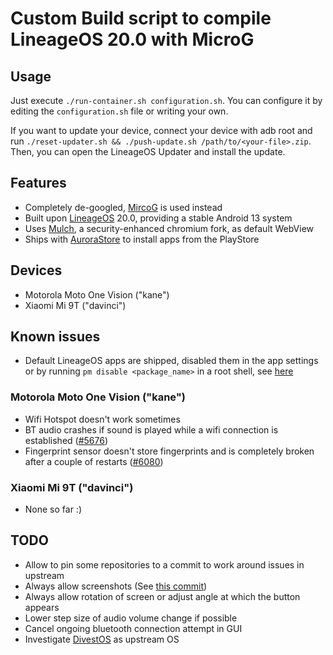 # Custom Build script to compile LineageOS 20.0 with MicroG

## Usage
Just execute `./run-container.sh configuration.sh`. You can configure it by editing the `configuration.sh` file or writing your own.

If you want to update your device, connect your device with adb root and run `./reset-updater.sh && ./push-update.sh /path/to/<your-file>.zip`. Then, you can open the LineageOS Updater and install the update.

## Features
- Completely de-googled, [MircoG](https://microg.org) is used instead
- Built upon [LineageOS](https://lineageos.org) 20.0, providing a stable Android 13 system
- Uses [Mulch](https://divestos.org/pages/our_apps#mulch), a security-enhanced chromium fork, as default WebView
- Ships with [AuroraStore](https://gitlab.com/AuroraOSS/AuroraStore) to install apps from the PlayStore

## Devices
- Motorola Moto One Vision ("kane")
- Xiaomi Mi 9T ("davinci")

## Known issues
- Default LineageOS apps are shipped, disabled them in the app settings or by running `pm disable <package_name>` in a root shell, see [here](https://android.stackexchange.com/a/56621)
### Motorola Moto One Vision ("kane")
- Wifi Hotspot doesn't work sometimes
- BT audio crashes if sound is played while a wifi connection is established ([#5676](https://gitlab.com/LineageOS/issues/android/-/issues/5676))
- Fingerprint sensor doesn't store fingerprints and is completely broken after a couple of restarts ([#6080](https://gitlab.com/LineageOS/issues/android/-/issues/6080))
### Xiaomi Mi 9T ("davinci")
- None so far :)

## TODO
- Allow to pin some repositories to a commit to work around issues in upstream
- Always allow screenshots (See [this commit](https://github.com/VarunS2002/Xposed-Disable-FLAG_SECURE/blob/main/app/src/main/java/com/varuns2002/disable_flag_secure/DisableFlagSecure.kt))
- Always allow rotation of screen or adjust angle at which the button appears
- Lower step size of audio volume change if possible
- Cancel ongoing bluetooth connection attempt in GUI
- Investigate [DivestOS](https://divestos.org/index.html) as upstream OS
